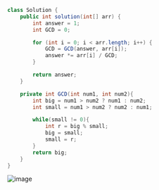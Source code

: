 ```java
class Solution {
    public int solution(int[] arr) {
        int answer = 1;
        int GCD = 0;

        for (int i = 0; i < arr.length; i++) {
            GCD = GCD(answer, arr[i]);
            answer *= arr[i] / GCD;
        }

        return answer;
    }

    private int GCD(int num1, int num2){
        int big = num1 > num2 ? num1 : num2;
        int small = num1 > num2 ? num2 : num1;

        while(small != 0){
            int r = big % small;
            big = small;
            small = r;
        }
        return big;
    }
}
```
![image](https://github.com/koreaIT-study/programmers/assets/92290312/dbfb4be3-0333-48a5-b386-9b8c31df0565)

